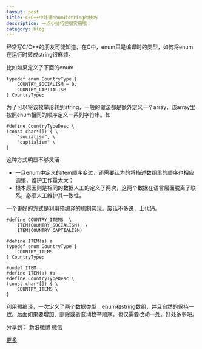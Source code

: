 ```yaml
---
layout: post
title: C/C++中处理enum转string的技巧
description: 一点小技巧但很实用哦！
category: blog
---
```


经常写C/C++的朋友可能知道，在C中，enum只是编译时的类型，如何将enum在运行时转成string很麻烦。

比如如果定义了下面的enum

	typedef enum CountryType {
	    COUNTRY_SOCIALISM = 0,
	    COUNTRY_CAPTIALISM
	} CountryType;
 
为了可以将该枚举形转到string，一般的做法都是额外定义一个array，该array里按照enum相同的顺序定义一系列字符串。如

	#define CountryTypeDesc \
	(const char*[]) { \
	    "socialism", \
	    "captialism" \
	}

这种方式明显不够灵活：

* 一旦enum中定义的item顺序变过，还需要认为的将描述数组里的顺序也相应调整，维护工作量太大；
* 根本原因则是相同的数据人工的定义了两次，这两个数据在语言层面脱离了联系，必须人工维护其一致性。

一个更好的方式是利用预编译的机制实现。废话不多说，上代码。

	#define COUNTRY_ITEMS  \
	    ITEM(COUNTRY_SOCIALISM), \
	    ITEM(COUNTRY_CAPTIALISM)
	
	#define ITEM(a) a
	typedef enum CountryType {
	    COUNTRY_ITEMS
	} CountryType;
	
	#undef ITEM
	#define ITEM(a) #a
	#define CountryTypeDesc \
	(const char*[]) { \
	    COUNTRY_ITEMS \
	}
 

利用预编译，一次定义了两个数据类型，enum和string数组，并且自然的保持一致。后面如果要增加、删除或者变动枚举顺序，也仅需要改动一处。好处多多吧。


<div id="ckepop">
<span class="jiathis_txt">分享到：</span>
<a class="jiathis_button_tsina">新浪微博</a>
<a class="jiathis_button_weixin">微信</a>

<a href="http://www.jiathis.com/share" class="jiathis jiathis_txt jiathis_separator jtico jtico_jiathis" target="_blank">更多</a>
<a class="jiathis_counter_style"></a>
</div>
<script type="text/javascript" src="http://v2.jiathis.com/code/jia.js" charset="utf-8"></script>